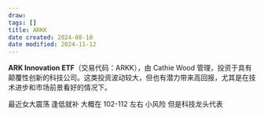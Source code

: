 ```yaml
---
draw:
tags: []
title: ARKK
date created: 2024-08-10
date modified: 2024-11-12
---
```

**ARK Innovation ETF**（交易代码：ARKK），由 Cathie Wood 管理，投资于具有颠覆性创新的科技公司。这类投资波动较大，但也有潜力带来高回报，尤其是在技术进步和市场前景看好的情况下。

最近女大震荡 逢低就补 大概在 102-112 左右 小风险 但是科技龙头代表
